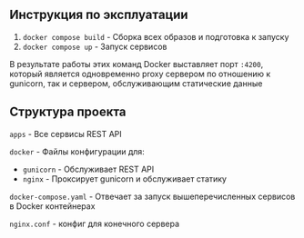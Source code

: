 ## Инструкция по эксплуатации

1. `docker compose build` - Сборка всех образов и подготовка к запуску
2. `docker compose up` - Запуск сервисов

В результате работы этих команд Docker выставляет порт `:4200`, который является одновременно proxy сервером по отношению к gunicorn, так и сервером, обслуживающим статические данные

## Структура проекта

`apps` - Все сервисы REST API

`docker` - Файлы конфигурации для:

- `gunicorn` - Обслуживает REST API
- `nginx` - Проксирует gunicorn и обслуживает статику

`docker-compose.yaml` - Отвечает за запуск вышеперечисленных сервисов в Docker контейнерах

`nginx.conf` - конфиг для конечного сервера
